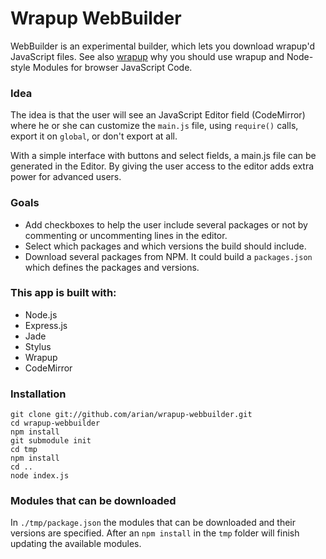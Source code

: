 Wrapup WebBuilder
=================

WebBuilder is an experimental builder, which lets you download wrapup'd
JavaScript files. See also [wrapup](https://github.com/kamicane/wrapup) why you
should use wrapup and Node-style Modules for browser JavaScript Code.

### Idea

The idea is that the user will see an JavaScript Editor field (CodeMirror)
where he or she can customize the `main.js` file, using `require()` calls,
export it on `global`, or don't export at all.

With a simple interface with buttons and select fields, a main.js file
can be generated in the Editor. By giving the user access to the editor adds
extra power for advanced users.

### Goals

- Add checkboxes to help the user include several packages or not by commenting
  or uncommenting lines in the editor.
- Select which packages and which versions the build should include.
- Download several packages from NPM. It could build a `packages.json` which
  defines the packages and versions.

### This app is built with:

- Node.js
- Express.js
- Jade
- Stylus
- Wrapup
- CodeMirror

### Installation

```
git clone git://github.com/arian/wrapup-webbuilder.git
cd wrapup-webbuilder
npm install
git submodule init
cd tmp
npm install
cd ..
node index.js
```

### Modules that can be downloaded

In `./tmp/package.json` the modules that can be downloaded and their versions
are specified. After an `npm install` in the `tmp` folder will finish updating
the available modules.
